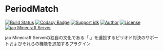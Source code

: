 # PeriodMatch
[![Build Status](https://travis-ci.org/jaoafa/PeriodMatch.svg?branch=master)](https://travis-ci.org/jaoafa/PeriodMatch)
[![Codacy Badge](https://api.codacy.com/project/badge/Grade/377c1e98781b4bc6969d7e5300f7e735)](https://www.codacy.com/app/book000/PeriodMatch?utm_source=github.com&amp;utm_medium=referral&amp;utm_content=jaoafa/PeriodMatch&amp;utm_campaign=Badge_Grade)
[![Support jdk](https://img.shields.io/badge/Support%20jdk-oraclejdk8-red.svg)](https://img.shields.io)
[![Author](https://img.shields.io/badge/Author%20MinecraftID-mine__book000-orange.svg)](https://img.shields.io)
[![License](https://img.shields.io/badge/license-None-yellow.svg)](https://img.shields.io)  
[![jao Minecraft Server](https://raw.githubusercontent.com/jaoafa/jao-Minecraft-Server/master/logo/new_logo-421x97.png)](https://jaoafa.com)

jao Minecraft Serverの独自の文化である「.」を連投するピリオド対決のサポートおよびそれらの機能を追加するプラグイン
